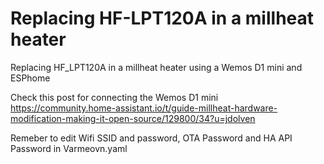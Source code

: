 # Replacing HF-LPT120A in a millheat heater
Replacing HF_LPT120A in a millheat heater using a Wemos D1 mini and ESPhome

Check this post for connecting the Wemos D1 mini https://community.home-assistant.io/t/guide-millheat-hardware-modification-making-it-open-source/129800/34?u=jdolven

Remeber to edit Wifi SSID and password, OTA Password and HA API Password in Varmeovn.yaml
